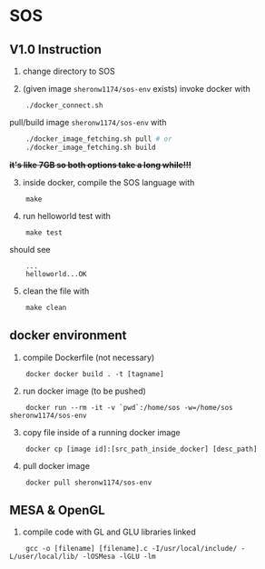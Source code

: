 # SOS

## V1.0 Instruction

1. change directory to SOS

2. (given image `sheronw1174/sos-env` exists) invoke docker with

```
    ./docker_connect.sh
```

pull/build image `sheronw1174/sos-env` with

```sh
    ./docker_image_fetching.sh pull # or
    ./docker_image_fetching.sh build
```

<del>**it's like 7GB so both options take a long while!!!**</del>

3. inside docker, compile the SOS language with

```
    make
```

4. run helloworld test with

```
    make test
```

should see

```
    ...
    helloworld...OK
```

5. clean the file with

```
    make clean
```

## docker environment

1. compile Dockerfile (not necessary)

```
    docker docker build . -t [tagname]
```

2. run docker image (to be pushed)

```
    docker run --rm -it -v `pwd`:/home/sos -w=/home/sos sheronw1174/sos-env
```

3. copy file inside of a running docker image

```
    docker cp [image id]:[src_path_inside_docker] [desc_path]
```

4. pull docker image

```
    docker pull sheronw1174/sos-env
```

## MESA & OpenGL

1. compile code with GL and GLU libraries linked

```
    gcc -o [filename] [filename].c -I/usr/local/include/ -L/user/local/lib/ -lOSMesa -lGLU -lm
```
